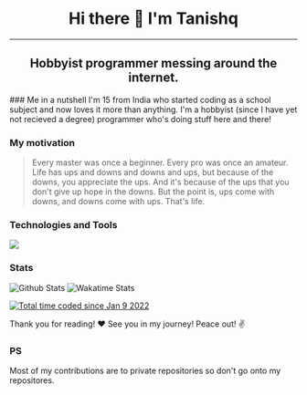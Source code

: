 <h1 align='center'>Hi there 👋 I'm Tanishq</h1>
<hr>
<h2 align='center'>Hobbyist programmer messing around the internet.</h2>
### Me in a nutshell
I'm 15 from India who started coding as a school subject and now loves it more than anything. I'm a hobbyist (since I have yet not recieved a degree) programmer who's doing stuff here and there!

### My motivation
> Every master was once a beginner. Every pro was once an amateur.
> Life has ups and downs and downs and ups, but because of the downs, you appreciate the ups. And it's because of the ups that you don't give up hope in the downs. But the point is, ups come with downs, and downs come with ups. That's life.

### Technologies and Tools
<img src='https://cdn.jsdelivr.net/gh/devicons/devicon/icons/devicon/devicon-original.svg'>

### Stats
<p>
  <img src="https://github-readme-stats.vercel.app/api?username=Sadashii&show_icons=true&locale=en&theme=cobalt&count_private=true&?border_radius=0" alt="Github Stats" />
  <img src="https://github-readme-stats.vercel.app/api/wakatime?username=Sadashi&layout=compact&theme=cobalt" alt="Wakatime Stats" />
</p>



<a href="https://wakatime.com/@ce037dec-f387-42b8-b6e4-f638b1f344a4"><img src="https://wakatime.com/badge/user/ce037dec-f387-42b8-b6e4-f638b1f344a4.svg?style=for-the-badge" alt="Total time coded since Jan 9 2022" /></a>

<p align='left'>Thank you for reading! ❤️ See you in my journey! Peace out! ✌️</p>


### PS
Most of my contributions are to private repositories so don't go onto my repositores.
